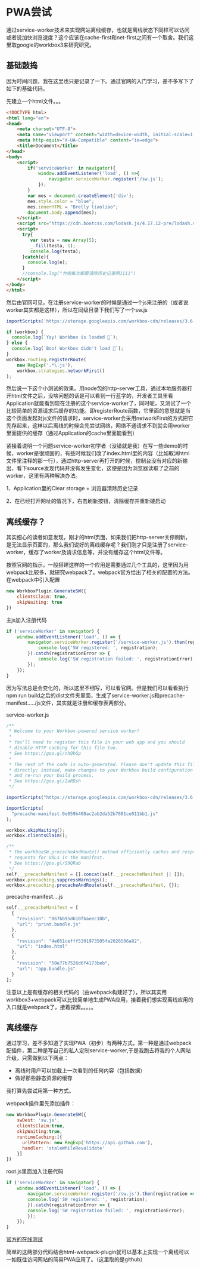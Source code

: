 # PWA尝试

通过service-worker技术来实现网站离线缓存，也就是离线状态下同样可以访问或者说加快浏览速度？这个应该在cache-first和net-first之间有一个取舍。我们这里取google的workbox3来研究研究。

## 基础鼓捣

因为时间问题，我在这里也只是记录了一下。通过官网的入门学习，差不多写下了如下的基础代码。

先建立一个html文件。。。

```HTML
<!DOCTYPE html>
<html lang="en">
<head>
    <meta charset="UTF-8">
    <meta name="viewport" content="width=device-width, initial-scale=1.0">
    <meta http-equiv="X-UA-Compatible" content="ie=edge">
    <title>Document</title>
</head>
<body>
    <script>
        if('serviceWorker' in navigator){
            window.addEventListener('load', () =>{
                navigator.serviceWorker.register('/sw.js');
            });
        }
        var mes = document.createElement('div');
        mes.style.color = "blue";
        mes.innerHTML = "Brelly liaoliao";
        document.body.append(mes);    
    </script>
    <script src="https://cdn.bootcss.com/lodash.js/4.17.12-pre/lodash.min.js"></script>
    <script>
      try{
         var testa = new Array(5);
         _.fill(testa, 1);
         console.log(testa);
      }catch(e){
        console.log(e);
      }
      //console.log("为啥每次都要清除历史记录啊1111")
    </script>
</body>
</html>
```

然后由官网可见，在注册service-worker的时候是通过一个js来注册的（或者说worker其实都是这样），所以在同级目录下我们写了一个sw.js

```js
importScripts('https://storage.googleapis.com/workbox-cdn/releases/3.6.1/workbox-sw.js');

if (workbox) {
  console.log(`Yay! Workbox is loaded 🎉`);
} else {
  console.log(`Boo! Workbox didn't load 😬`);
}
workbox.routing.registerRoute(
    new RegExp('.*\.js'),
    workbox.strategies.networkFirst()
);
```

然后说一下这个小测试的效果。用node包的http-server工具，通过本地服务器打开html文件之后，没啥问题的话是可以看到一行蓝字的，开发者工具里看Application就能看到现在注册的这个service-worker了，同时呢，又测试了一个比较简单的资源请求后缓存的功能。即registerRoute函数，它里面的意思就是当这个页面发起对js文件的请求时，service-worker会采用networkFirst的方式把它先存起来，这样以后离线的时候会先尝试网络，网络不通请求不到就会用worker里面提供的缓存（通过Application的cache里面能看到）


紧接着说明一个问题service-worker初学者（没错就是我）在写一些demo的时候，worker是很顽固的，有些时候我们改了index.html里的内容（比如取消html文件里注释的那一行），通过http-server再打开的时候，控制台没有对应的新输出，看下source发现代码并没有发生变化，这便是因为浏览器读取了之前的worker，这里有两种解决办法。

1、Application里的Clear storage + 浏览器清除历史记录

2、在已经打开网址的情况下，右击刷新按钮，清除缓存并重新硬启动

## 离线缓存？

其实细心的读者如意发现，刚才的html页面，如果我们把http-server关停刷新，是无法显示页面的，那么我们说好的离线缓存呢？我们刚才只是注册了service-worker，缓存了worker及请求信息等，并没有缓存这个html文件等。

按照官网的指示，一般搭建这样的一个应用是需要通过几个工具的，这里因为用webpack比较多，就研究webpack了。webpack官方给出了相关的配置的方法。在webpack中引入配置

```js
new WorkboxPlugin.GenerateSW({
    clientsClaim: true,
    skipWaiting: true
})
```

主js加入注册代码

```js
if ('serviceWorker' in navigator) {
    window.addEventListener('load', () => {
        navigator.serviceWorker.register('/service-worker.js').then(registration => {
            console.log('SW registered: ', registration);
        }).catch(registrationError => {
            console.log('SW registration failed: ', registrationError);
        });
    });
}
```

因为写法总是会变化的，所以这里不细写，可以看官网。但是我们可以看看执行npm run build之后的dist文件夹里面，生成了service-worker.js和precache-manifest...../js文件，其实就是注册和缓存表两部分。

service-worker.js

```js
/**
 * Welcome to your Workbox-powered service worker!
 *
 * You'll need to register this file in your web app and you should
 * disable HTTP caching for this file too.
 * See https://goo.gl/nhQhGp
 *
 * The rest of the code is auto-generated. Please don't update this file
 * directly; instead, make changes to your Workbox build configuration
 * and re-run your build process.
 * See https://goo.gl/2aRDsh
 */

importScripts("https://storage.googleapis.com/workbox-cdn/releases/3.6.3/workbox-sw.js");

importScripts(
  "precache-manifest.0e059b408ac2ab2da52b7881ce011bb1.js"
);

workbox.skipWaiting();
workbox.clientsClaim();

/**
 * The workboxSW.precacheAndRoute() method efficiently caches and responds to
 * requests for URLs in the manifest.
 * See https://goo.gl/S9QRab
 */
self.__precacheManifest = [].concat(self.__precacheManifest || []);
workbox.precaching.suppressWarnings();
workbox.precaching.precacheAndRoute(self.__precacheManifest, {});

```

precache-manifest....js

```js
self.__precacheManifest = [
  {
    "revision": "867bb95d610fbaeec18b",
    "url": "print.bundle.js"
  },
  {
    "revision": "4e051cefff5301973505fa2026506a82",
    "url": "index.html"
  },
  {
    "revision": "50e77b7526d6f4173beb",
    "url": "app.bundle.js"
  }
];
```

注意以上是有缓存的相关代码的（由webpack构建好了），所以其实用workbox3+webpack可以比较简单地生成PWA应用，接着我们想实现离线应用的入口就是webpack了，接着探索。。。。。

## 离线缓存

通过学习，差不多知道了实现PWA（初步）有两种方式，第一种是通过webpack配插件，第二种是写自己的私人定制service-worker,于是我跑去将我的个人网站升级，只需做到以下两点：

* 离线时用户可以加载上一次看到的任何内容（包括数据）
* 做好那些静态资源的缓存

我打算先尝试用第一种方式。


webpack插件里先添加插件：

```js
new WorkboxPlugin.GenerateSW({
    swDest: 'sw.js',
    clientsClaim:true,
    skipWaiting:true,
    runtimeCaching:[{
      urlPattern: new RegExp('https://api.github.com'),
      handler: 'staleWhileRevalidate'
    }]
})
```

root.js里面加入注册代码

```js
if ('serviceWorker' in navigator) {
    window.addEventListener('load', () => {
        navigator.serviceWorker.register('/sw.js').then(registration => {
        console.log('SW registered: ', registration);
        }).catch(registrationError => {
        console.log('SW registration failed: ', registrationError);
        });
    });
}
```

[官方的在线测试](https://glitch.com/edit/#!/workbox-webpack?path=README.md:1:0)

简单的这两部分代码结合html-webpack-plugin就可以基本上实现一个离线可以一如既往访问网站的简易PWA应用了。（这里取的是github）